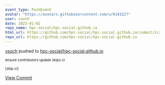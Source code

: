```yaml
---
event_type: PushEvent
avatar: "https://avatars.githubusercontent.com/u/814322?"
user: vsoch
date: 2023-01-02
repo_name: hpc-social/hpc-social.github.io
html_url: https://github.com/hpc-social/hpc-social.github.io/commit/cc30cd2d23660ff4923bb54225dea7c02748056e
repo_url: https://github.com/hpc-social/hpc-social.github.io
---
```


<a href='https://github.com/vsoch' target='_blank'>vsoch</a> pushed to <a href='https://github.com/hpc-social/hpc-social.github.io' target='_blank'>hpc-social/hpc-social.github.io</a>

<small>ensure contributors update skips ci

[skip ci]</small>

<a href='https://github.com/hpc-social/hpc-social.github.io/commit/cc30cd2d23660ff4923bb54225dea7c02748056e' target='_blank'>View Commit</a>